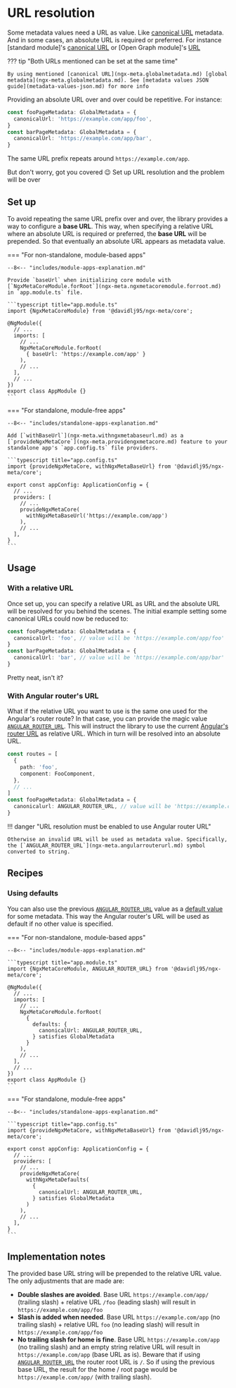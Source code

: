 # URL resolution

Some metadata values need a URL as value. Like [canonical URL](ngx-meta.globalmetadata.canonicalurl.md) metadata. And in some cases, an absolute URL is required or preferred. For instance [standard module]'s [canonical URL](ngx-meta.standard.canonicalurl.md) or [Open Graph module]'s [URL](ngx-meta.opengraph.url.md)

??? tip "Both URLs mentioned can be set at the same time"

    By using mentioned [canonical URL](ngx-meta.globalmetadata.md) [global metadata](ngx-meta.globalmetadata.md). See [metadata values JSON guide](metadata-values-json.md) for more info

Providing an absolute URL over and over could be repetitive. For instance:

```typescript
const fooPageMetadata: GlobalMetadata = {
  canonicalUrl: 'https://example.com/app/foo',
}
const barPageMetadata: GlobalMetadata = {
  canonicalUrl: 'https://example.com/app/bar',
}
```

The same URL prefix repeats around `https://example.com/app`.

But don't worry, got you covered 😉 Set up URL resolution and the problem will be over

## Set up

To avoid repeating the same URL prefix over and over, the library provides a way to configure a **base URL**. This way, when specifying a relative URL where an absolute URL is required or preferred, the **base URL** will be prepended. So that eventually an absolute URL appears as
metadata value.

=== "For non-standalone, module-based apps"

    --8<-- "includes/module-apps-explanation.md"

    Provide `baseUrl` when initializing core module with [`NgxMetaCoreModule.forRoot`](ngx-meta.ngxmetacoremodule.forroot.md) in `app.module.ts` file.

    ```typescript title="app.module.ts"
    import {NgxMetaCoreModule} from '@davidlj95/ngx-meta/core';

    @NgModule({
      // ...
      imports: [
        // ...
        NgxMetaCoreModule.forRoot(
          { baseUrl: 'https://example.com/app' }
        ),
        // ...
      ],
      // ...
    })
    export class AppModule {}
    ```

=== "For standalone, module-free apps"

    --8<-- "includes/standalone-apps-explanation.md"

    Add [`withBaseUrl`](ngx-meta.withngxmetabaseurl.md) as a [`provideNgxMetaCore`](ngx-meta.providengxmetacore.md) feature to your standalone app's `app.config.ts` file providers.

    ```typescript title="app.config.ts"
    import {provideNgxMetaCore, withNgxMetaBaseUrl} from '@davidlj95/ngx-meta/core';

    export const appConfig: ApplicationConfig = {
      // ...
      providers: [
        // ...
        provideNgxMetaCore(
          withNgxMetaBaseUrl('https://example.com/app')
        ),
        // ...
      ],
    }
    ```

## Usage

### With a relative URL

Once set up, you can specify a relative URL as URL and the absolute URL will be resolved for you behind the scenes. The initial example setting some canonical URLs could now be reduced to:

```typescript
const fooPageMetadata: GlobalMetadata = {
  canonicalUrl: 'foo', // value will be 'https://example.com/app/foo'
}
const barPageMetadata: GlobalMetadata = {
  canonicalUrl: 'bar', // value will be 'https://example.com/app/bar'
}
```

Pretty neat, isn't it?

### With Angular router's URL

What if the relative URL you want to use is the same one used for the Angular's router route? In that case, you can provide the magic value [`ANGULAR_ROUTER_URL`](ngx-meta.angularrouterurl.md). This will instruct the library to use the current [Angular's router URL](https://angular.dev/api/router/Route/#url) as relative URL. Which in turn will be resolved into an absolute URL.

```typescript
const routes = [
  {
    path: 'foo',
    component: FooComponent,
  },
  // ...
]
const fooPageMetadata: GlobalMetadata = {
  canonicalurl: ANGULAR_ROUTER_URL, // value will be 'https://example.com/app/foo'
}
```

!!! danger "URL resolution must be enabled to use Angular router URL"

    Otherwise an invalid URL will be used as metadata value. Specifically, the [`ANGULAR_ROUTER_URL`](ngx-meta.angularrouterurl.md) symbol converted to string.

## Recipes

### Using defaults

You can also use the previous [`ANGULAR_ROUTER_URL`](ngx-meta.angularrouterurl.md) value as a [default value](defaults.md) for some metadata. This way the Angular router's URL will be used as default if no other value is specified.

=== "For non-standalone, module-based apps"

    --8<-- "includes/module-apps-explanation.md"

    ```typescript title="app.module.ts"
    import {NgxMetaCoreModule, ANGULAR_ROUTER_URL} from '@davidlj95/ngx-meta/core';

    @NgModule({
      // ...
      imports: [
        // ...
        NgxMetaCoreModule.forRoot(
          {
            defaults: {
              canonicalUrl: ANGULAR_ROUTER_URL,
            } satisfies GlobalMetadata
          }
        ),
        // ...
      ],
      // ...
    })
    export class AppModule {}
    ```

=== "For standalone, module-free apps"

    --8<-- "includes/standalone-apps-explanation.md"

    ```typescript title="app.config.ts"
    import {provideNgxMetaCore, withNgxMetaBaseUrl} from '@davidlj95/ngx-meta/core';

    export const appConfig: ApplicationConfig = {
      // ...
      providers: [
        // ...
        provideNgxMetaCore(
          withNgxMetaDefaults(
            {
              canonicalUrl: ANGULAR_ROUTER_URL,
            } satisfies GlobalMetadata
          )
        ),
        // ...
      ],
    }
    ```

## Implementation notes

The provided base URL string will be prepended to the relative URL value. The only adjustments that are made are:

- **Double slashes are avoided**. Base URL `https://example.com/app/` (trailing slash) + relative URL `/foo` (leading slash) will result in `https://example.com/app/foo`
- **Slash is added when needed**. Base URL `https://example.com/app` (no trailing slash) + relative URL `foo` (no leading slash) will result in `https://example.com/app/foo`
- **No trailing slash for home is fine**. Base URL `https://example.com/app` (no trailing slash) and an empty string relative URL will result in `https://example.com/app` (base URL as is). Beware that if using [`ANGULAR_ROUTER_URL`](ngx-meta.angularrouterurl.md) the router root URL is `/`. So if using the previous base URL, the result for the home / root page would be `https://example.com/app/` (with trailing slash).
